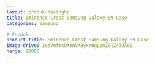 ```yaml
---
layout: produk-casinghp
title: Eminence Crest Samsung Galaxy S9 Case
categories: samsung

# Produk
product-title: Eminence Crest Samsung Galaxy S9 Case
image-drive: 1eaVmfmkOXYnVX8yxrHgLpm29jZ4TJXe2
harga: 90000
---
```

